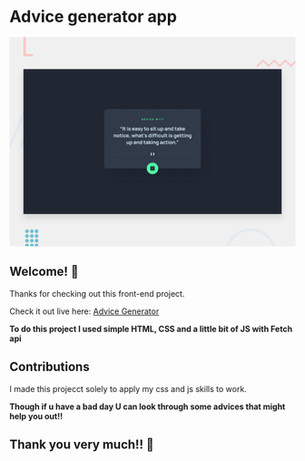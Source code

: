 # Advice generator app

![Design preview for the Advice generator app coding challenge](./design/desktop-preview.jpg)

## Welcome! 👋

Thanks for checking out this front-end project.

Check it out live here: [Advice Generator](https://thecreatorzx.github.io/advicegenerator/)

**To do this project I used simple HTML, CSS and a little bit of JS with Fetch api**

## Contributions

I made this projecct solely to apply my css and js skills to work.

**Though if u have a bad day U can look through some advices that might help you out!!**

## Thank you very much!! 👋
